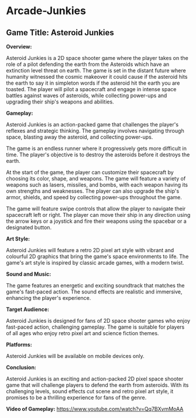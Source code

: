 # Arcade-Junkies
## Game Title: Asteroid Junkies 

**Overview:**

Asteroid Junkies is a 2D space shooter game where the player takes on the role of a pilot defending the earth from the Asteroids which have an extinction level threat
on earth. The game is set in the distant future where humanity witnessed the cosmic makeover it could cause if the asteroid hits the earth to say it in simpleton words if the asteroid hit the earth you are toasted. The player will pilot a spacecraft and engage in intense space battles against waves of asteroids, while collecting power-ups and upgrading their ship's weapons and abilities.

**Gameplay:**

Asteroid Junkies is an action-packed game that challenges the player's reflexes and strategic thinking. The gameplay involves navigating through space, blasting away the asteroid, and collecting power-ups.

The game is an endless runner where it progressively gets more difficult in time. The player's objective is to destroy the asteroids before it destroys the earth.

At the start of the game, the player can customize their spacecraft by choosing its color, shape, and weapons. The game will feature a variety of weapons such as lasers, missiles, and bombs, with each weapon having its own strengths and weaknesses. The player can also upgrade the ship's armor, shields, and speed by collecting power-ups throughout the game.

The game will feature swipe controls that allow the player to navigate their spacecraft left or right. The player can move their ship in any direction using the arrow keys or a joystick and fire their weapons using the spacebar or a designated button.

**Art Style:**

Asteroid Junkies will feature a retro 2D pixel art style with vibrant and colourful 2D graphics that bring the game's space environments to life. The game's art style is inspired by classic arcade games, with a modern twist.

**Sound and Music:**

The game features an energetic and exciting soundtrack that matches the game's fast-paced action. The sound effects are realistic and immersive, enhancing the player's experience.

**Target Audience:**

Asteroid Junkies is designed for fans of 2D space shooter games who enjoy fast-paced action, challenging gameplay. The game is suitable for players of all ages who enjoy retro pixel art and science fiction themes.

**Platforms:**

Asteroid Junkies will be available on mobile devices only.

**Conclusion:**

Asteroid Junkies is an exciting and action-packed 2D pixel space shooter game that will challenge players to defend the earth from asteroids. With its challenging levels, sound effects cut scene and retro pixel art style, it promises to be a thrilling experience for fans of the genre.

**Video of Gameplay:** https://www.youtube.com/watch?v=Qq7BXvmMoAA
